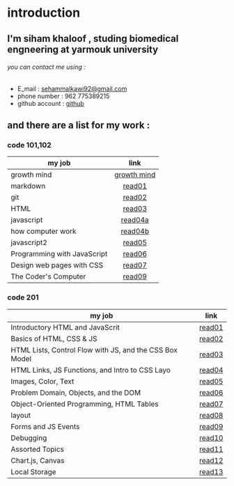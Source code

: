 # introduction 
## I'm siham khaloof , studing biomedical engneering at yarmouk university 
###### you can contact me using :
* E_mail : sehammalkawi92@gmail.com
* phone number : 962 775389215
* github account : [github](https://github.com/sbkhaloof)
## and there are a list for my work :
### code 101,102

|      my job               |                          link                                      |
|-------------------------- |:------------------------------------------------------------------:|
|   growth mind             |[growth mind](https://sbkhaloof.github.io/growthmindsit/growthmind) |
|     markdown              |[read01](https://sbkhaloof.github.io/growthmindsit/read01)          |
|      git                  |[read02](https://sbkhaloof.github.io/growthmindsit/read02)          |
|     HTML                  |[read03]( https://sbkhaloof.github.io/growthmindsit/read03)         |
|   javascript              |[read04a](https://sbkhaloof.github.io/growthmindsit/read04a)        |
|how computer work          |[read04b](https://sbkhaloof.github.io/growthmindsit/read04b)        |
|   javascript2             |[read05](https://sbkhaloof.github.io/growthmindsit/read05)          |
|Programming with JavaScript|[read06](https://sbkhaloof.github.io/growthmindsit/read06)          |
|Design web pages with CSS  |[read07](https://sbkhaloof.github.io/growthmindsit/read07)          |
|   The Coder's Computer    |[read09](https://sbkhaloof.github.io/growthmindsit/read09)          |

### code 201
 
|                     my job                            |                    link                                      |
|------------------------------------------------------ |:------------------------------------------------------------:|
|           Introductory HTML and JavaScrit             |[read01](https://sbkhaloof.github.io/growthmindsit/class-01)  |
|             Basics of HTML, CSS & JS                  |[read02](https://sbkhaloof.github.io/growthmindsit/class-02)  |
|HTML Lists, Control Flow with JS, and the CSS Box Model|[read03](https://sbkhaloof.github.io/growthmindsit/class-03)  |
|     HTML Links, JS Functions, and Intro to CSS Layo   |[read04](https://sbkhaloof.github.io/growthmindsit/class-04)  |
|                Images, Color, Text                    |[read05](https://sbkhaloof.github.io/growthmindsit/class-05)  |
|      Problem Domain, Objects, and the DOM             |[read06](https://sbkhaloof.github.io/growthmindsit/class-06)  |
|  Object-Oriented Programming, HTML Tables             |[read07](https://sbkhaloof.github.io/growthmindsit/class-07)  |
|                           layout                      |[read08](https://sbkhaloof.github.io/growthmindsit/class-08)  |
|                 Forms and JS Events                   |[read09](https://sbkhaloof.github.io/growthmindsit/class-09)  |
|                       Debugging                       |[read10](https://sbkhaloof.github.io/growthmindsit/class-10)  |
|               Assorted Topics                         |[read11](https://sbkhaloof.github.io/growthmindsit/class-11)  |
|                Chart.js, Canvas                       |[read12](https://sbkhaloof.github.io/growthmindsit/class-12)  |
|                Local Storage                          |[read13](https://sbkhaloof.github.io/growthmindsit/class-13)  |